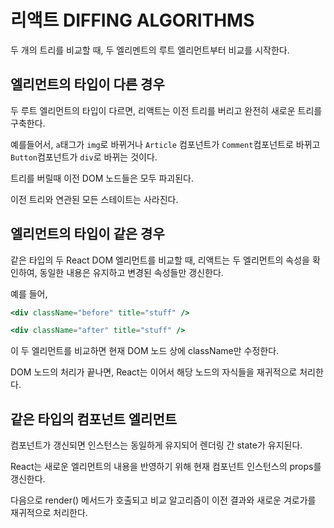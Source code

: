 # 리액트 DIFFING ALGORITHMS

두 개의 트리를 비교할 때, 두 엘리멘트의 루트 엘리먼트부터 비교를 시작한다.

## 엘리먼트의 타입이 다른 경우

두 루트 엘리먼트의 타입이 다르면, 리액트는 이전 트리를 버리고 완전히 새로운 트리를 구축한다.

예를들어서, `a`태그가 `img`로 바뀌거나 `Article` 컴포넌트가 `Comment`컴포넌트로 바뀌고 `Button`컴포넌트가 `div`로 바뀌는 것이다.

트리를 버릴때 이전 DOM 노드들은 모두 파괴된다.

이전 트리와 연관된 모든 스테이트는 사라진다.

## 엘리먼트의 타입이 같은 경우

같은 타입의 두 React DOM 엘리먼트를 비교할 때, 리액트는 두 엘리먼트의 속성을 확인하여, 동일한 내용은 유지하고 변경된 속성들만 갱신한다.

예를 들어,

```jsx
<div className="before" title="stuff" />

<div className="after" title="stuff" />
```

이 두 엘리먼트를 비교하면 현재 DOM 노드 상에 className만 수정한다.

DOM 노드의 처리가 끝나면, React는 이어서 해당 노드의 자식들을 재귀적으로 처리한다.

## 같은 타입의 컴포넌트 엘리먼트

컴포넌트가 갱신되면 인스턴스는 동일하게 유지되어 렌더링 간 state가 유지된다.

React는 새로운 엘리먼트의 내용을 반영하기 위해 현재 컴포넌트 인스턴스의 props를 갱신한다.

다음으로 render() 메서드가 호출되고 비교 알고리즘이 이전 결과와 새로운 겨로가를 재귀적으로 처리한다.